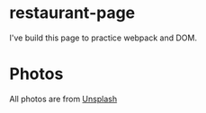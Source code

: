 # restaurant-page
I've build this page to practice webpack and DOM.

# Photos
  All photos are from  <a href="https://unsplash.com/?utm_source=unsplash&utm_medium=referral&utm_content=creditCopyText">Unsplash</a>
  
